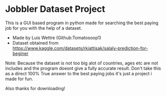 # Jobbler Dataset Project
 This is a GUI based program in python made for searching the best paying job for you with the help of a dataset.
- Made by Luis Wettre (Github:Tomatosoop1)
- Dataset obtained from https://www.kaggle.com/datasets/rkiattisak/salaly-prediction-for-beginer

Note: Because the dataset is not too big alot of countries, ages etc are not includes and the program doesnt give a fully accurate result. Don't take this as a direct 100% True answer to the best paying jobs it's just a project i made for fun.

Also thanks for downloading!
